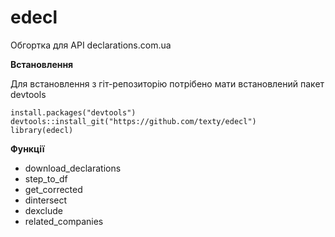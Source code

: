 

# edecl


Обгортка для API declarations.com.ua

**Встановлення**

Для встановлення з гіт-репозиторію потрібено мати встановлений пакет devtools

    install.packages("devtools")
    devtools::install_git("https://github.com/texty/edecl")
    library(edecl)


**Функції**


  * download_declarations
  * step_to_df
  * get_corrected
  * dintersect
  * dexclude
  * related_companies
